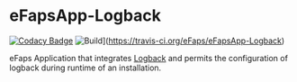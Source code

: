 # eFapsApp-Logback

[![Codacy Badge](https://api.codacy.com/project/badge/Grade/8f62a7709b2e4defbf96c26488d74eb7)](https://www.codacy.com/app/eFaps/eFapsApp-Logback?utm_source=github.com&amp;utm_medium=referral&amp;utm_content=eFaps/eFapsApp-Logback&amp;utm_campaign=Badge_Grade)
![Build](https://github.com/eFaps/eFapsApp-Logback.svg?branch=master)](https://travis-ci.org/eFaps/eFapsApp-Logback)

eFaps Application that integrates [Logback](http://logback.qos.ch/) and permits the configuration of logback during runtime of an installation.
